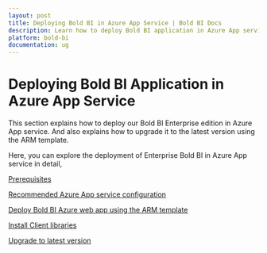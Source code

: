 ```yaml
---
layout: post
title: Deploying Bold BI in Azure App Service | Bold BI Docs
description: Learn how to deploy Bold BI application in Azure App service and know its prerequisites, recommended specifications, and upgrading to the latest version.
platform: bold-bi
documentation: ug
---
```


# Deploying Bold BI Application in Azure App Service

This section explains how to deploy our Bold BI Enterprise edition in Azure App service. And also explains how to upgrade it to the latest version using the ARM template.

Here, you can explore the deployment of Enterprise Bold BI in Azure App service in detail,

[Prerequisites](/deploying-bold-bi/deploying-in-azure-app-service/prerequisites/)

[Recommended Azure App service configuration](/deploying-bold-bi/deploying-in-azure-app-service/recommendations/)

[Deploy Bold BI Azure web app using the ARM template](/deploying-bold-bi/deploying-in-azure-app-service/using-arm-template/)

[Install Client libraries](/deploying-bold-bi/deploying-in-azure-app-service/install-client-libraries/)

[Upgrade to latest version](/deploying-bold-bi/deploying-in-azure-app-service/upgrade/)